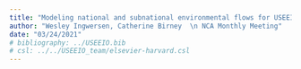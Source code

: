 ```yaml
---
title: "Modeling national and subnational environmental flows for USEEIO"
author: "Wesley Ingwersen, Catherine Birney  \n NCA Monthly Meeting"
date: "03/24/2021"
# bibliography: ../USEEIO.bib
# csl: ../../USEEIO_team/elsevier-harvard.csl
---
```

